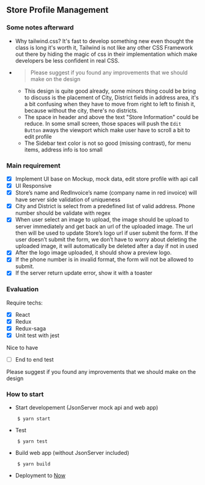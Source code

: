 ## Store Profile Management

### Some notes afterward

- Why tailwind.css? It's fast to develop something new even thought the class is long it's worth it, Tailwind is not like any other CSS Framework out there by hiding the magic of css in their implementation which make developers be less confident in real CSS.
- > Please suggest if you found any improvements that we should make on the design

  - This design is quite good already, some minors thing could be bring to discuss is the placement of City, District fields in address area, it's a bit confusing when they have to move from right to left to finish it, because without the city, there's no districts.
  - The space in header and above the text "Store Information" could be reduce. In some small screen, those spaces will push the `Edit Button` aways the viewport which make user have to scroll a bit to edit profile
  - The Sidebar text color is not so good (missing contrast), for menu items, address info is too small

### Main requirement

- [x] Implement UI base on Mockup, mock data, edit store profile with api call
- [x] UI Responsive
- [x] Store’s name and RedInvoice’s name (company name in red invoice) will have server side validation of uniqueness
- [x] City and District is select from a predefined list of valid address. Phone number should be validate with regex
- [x] When user select an image to upload, the image should be upload to server immediately and get back an url of the uploaded image. The url then will be used to update Store’s logo url if user submit the form. If the user doesn’t submit the form, we don’t have to worry about deleting the uploaded image, it will automatically be deleted after a day if not in used
- [x] After the logo image uploaded, it should show a preview logo.
- [x] If the phone number is in invalid format, the form will not be allowed to submit.
- [x] If the server return update error, show it with a toaster

### Evaluation

Require techs:

- [x] React
- [x] Redux
- [x] Redux-saga
- [x] Unit test with jest

Nice to have

- [ ] End to end test

Please suggest if you found any improvements that we should make on the design

### How to start

- Start developement (JsonServer mock api and web app)

```
    $ yarn start
```

- Test

```
    $ yarn test
```

- Build web app (without JsonServer included)

```
    $ yarn build
```

- Deployment to [Now](https://zeit.co/docs#install-now-cli)

